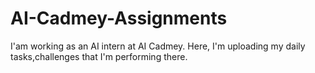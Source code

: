 # AI-Cadmey-Assignments
I'am working as an AI intern at AI Cadmey. Here, I'm uploading my daily tasks,challenges that I'm performing there.
